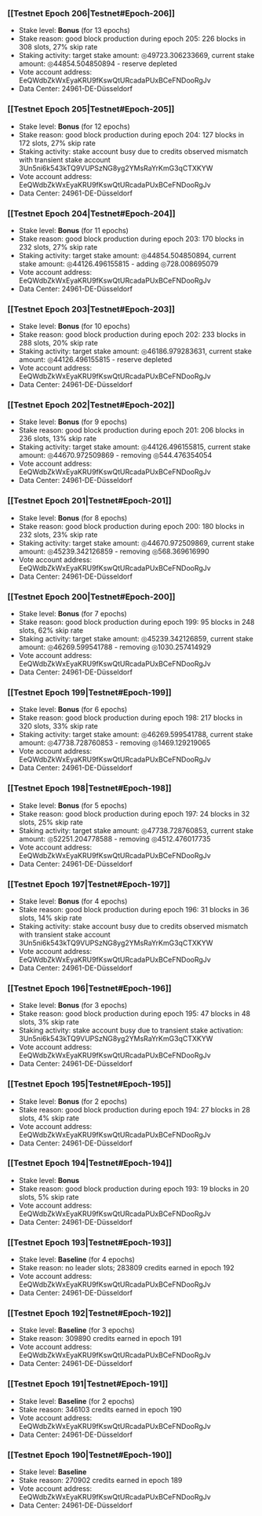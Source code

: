 ### [[Testnet Epoch 206|Testnet#Epoch-206]]
* Stake level: **Bonus** (for 13 epochs)
* Stake reason: good block production during epoch 205: 226 blocks in 308 slots, 27% skip rate
* Staking activity: target stake amount: ◎49723.306233669, current stake amount: ◎44854.504850894 - reserve depleted
* Vote account address: EeQWdbZkWxEyaKRU9fKswQtURcadaPUxBCeFNDooRgJv
* Data Center: 24961-DE-Düsseldorf
### [[Testnet Epoch 205|Testnet#Epoch-205]]
* Stake level: **Bonus** (for 12 epochs)
* Stake reason: good block production during epoch 204: 127 blocks in 172 slots, 27% skip rate
* Staking activity: stake account busy due to credits observed mismatch with transient stake account 3Un5ni6k543kTQ9VUPSzNG8yg2YMsRaYrKmG3qCTXKYW
* Vote account address: EeQWdbZkWxEyaKRU9fKswQtURcadaPUxBCeFNDooRgJv
* Data Center: 24961-DE-Düsseldorf
### [[Testnet Epoch 204|Testnet#Epoch-204]]
* Stake level: **Bonus** (for 11 epochs)
* Stake reason: good block production during epoch 203: 170 blocks in 232 slots, 27% skip rate
* Staking activity: target stake amount: ◎44854.504850894, current stake amount: ◎44126.496155815 - adding ◎728.008695079
* Vote account address: EeQWdbZkWxEyaKRU9fKswQtURcadaPUxBCeFNDooRgJv
* Data Center: 24961-DE-Düsseldorf
### [[Testnet Epoch 203|Testnet#Epoch-203]]
* Stake level: **Bonus** (for 10 epochs)
* Stake reason: good block production during epoch 202: 233 blocks in 288 slots, 20% skip rate
* Staking activity: target stake amount: ◎46186.979283631, current stake amount: ◎44126.496155815 - reserve depleted
* Vote account address: EeQWdbZkWxEyaKRU9fKswQtURcadaPUxBCeFNDooRgJv
* Data Center: 24961-DE-Düsseldorf
### [[Testnet Epoch 202|Testnet#Epoch-202]]
* Stake level: **Bonus** (for 9 epochs)
* Stake reason: good block production during epoch 201: 206 blocks in 236 slots, 13% skip rate
* Staking activity: target stake amount: ◎44126.496155815, current stake amount: ◎44670.972509869 - removing ◎544.476354054
* Vote account address: EeQWdbZkWxEyaKRU9fKswQtURcadaPUxBCeFNDooRgJv
* Data Center: 24961-DE-Düsseldorf
### [[Testnet Epoch 201|Testnet#Epoch-201]]
* Stake level: **Bonus** (for 8 epochs)
* Stake reason: good block production during epoch 200: 180 blocks in 232 slots, 23% skip rate
* Staking activity: target stake amount: ◎44670.972509869, current stake amount: ◎45239.342126859 - removing ◎568.369616990
* Vote account address: EeQWdbZkWxEyaKRU9fKswQtURcadaPUxBCeFNDooRgJv
* Data Center: 24961-DE-Düsseldorf
### [[Testnet Epoch 200|Testnet#Epoch-200]]
* Stake level: **Bonus** (for 7 epochs)
* Stake reason: good block production during epoch 199: 95 blocks in 248 slots, 62% skip rate
* Staking activity: target stake amount: ◎45239.342126859, current stake amount: ◎46269.599541788 - removing ◎1030.257414929
* Vote account address: EeQWdbZkWxEyaKRU9fKswQtURcadaPUxBCeFNDooRgJv
* Data Center: 24961-DE-Düsseldorf
### [[Testnet Epoch 199|Testnet#Epoch-199]]
* Stake level: **Bonus** (for 6 epochs)
* Stake reason: good block production during epoch 198: 217 blocks in 320 slots, 33% skip rate
* Staking activity: target stake amount: ◎46269.599541788, current stake amount: ◎47738.728760853 - removing ◎1469.129219065
* Vote account address: EeQWdbZkWxEyaKRU9fKswQtURcadaPUxBCeFNDooRgJv
* Data Center: 24961-DE-Düsseldorf
### [[Testnet Epoch 198|Testnet#Epoch-198]]
* Stake level: **Bonus** (for 5 epochs)
* Stake reason: good block production during epoch 197: 24 blocks in 32 slots, 25% skip rate
* Staking activity: target stake amount: ◎47738.728760853, current stake amount: ◎52251.204778588 - removing ◎4512.476017735
* Vote account address: EeQWdbZkWxEyaKRU9fKswQtURcadaPUxBCeFNDooRgJv
* Data Center: 24961-DE-Düsseldorf
### [[Testnet Epoch 197|Testnet#Epoch-197]]
* Stake level: **Bonus** (for 4 epochs)
* Stake reason: good block production during epoch 196: 31 blocks in 36 slots, 14% skip rate
* Staking activity: stake account busy due to credits observed mismatch with transient stake account 3Un5ni6k543kTQ9VUPSzNG8yg2YMsRaYrKmG3qCTXKYW
* Vote account address: EeQWdbZkWxEyaKRU9fKswQtURcadaPUxBCeFNDooRgJv
* Data Center: 24961-DE-Düsseldorf
### [[Testnet Epoch 196|Testnet#Epoch-196]]
* Stake level: **Bonus** (for 3 epochs)
* Stake reason: good block production during epoch 195: 47 blocks in 48 slots, 3% skip rate
* Staking activity: stake account busy due to transient stake activation: 3Un5ni6k543kTQ9VUPSzNG8yg2YMsRaYrKmG3qCTXKYW
* Vote account address: EeQWdbZkWxEyaKRU9fKswQtURcadaPUxBCeFNDooRgJv
* Data Center: 24961-DE-Düsseldorf
### [[Testnet Epoch 195|Testnet#Epoch-195]]
* Stake level: **Bonus** (for 2 epochs)
* Stake reason: good block production during epoch 194: 27 blocks in 28 slots, 4% skip rate
* Vote account address: EeQWdbZkWxEyaKRU9fKswQtURcadaPUxBCeFNDooRgJv
* Data Center: 24961-DE-Düsseldorf
### [[Testnet Epoch 194|Testnet#Epoch-194]]
* Stake level: **Bonus**
* Stake reason: good block production during epoch 193: 19 blocks in 20 slots, 5% skip rate
* Vote account address: EeQWdbZkWxEyaKRU9fKswQtURcadaPUxBCeFNDooRgJv
* Data Center: 24961-DE-Düsseldorf
### [[Testnet Epoch 193|Testnet#Epoch-193]]
* Stake level: **Baseline** (for 4 epochs)
* Stake reason: no leader slots; 283809 credits earned in epoch 192
* Vote account address: EeQWdbZkWxEyaKRU9fKswQtURcadaPUxBCeFNDooRgJv
* Data Center: 24961-DE-Düsseldorf
### [[Testnet Epoch 192|Testnet#Epoch-192]]
* Stake level: **Baseline** (for 3 epochs)
* Stake reason: 309890 credits earned in epoch 191
* Vote account address: EeQWdbZkWxEyaKRU9fKswQtURcadaPUxBCeFNDooRgJv
* Data Center: 24961-DE-Düsseldorf
### [[Testnet Epoch 191|Testnet#Epoch-191]]
* Stake level: **Baseline** (for 2 epochs)
* Stake reason: 346103 credits earned in epoch 190
* Vote account address: EeQWdbZkWxEyaKRU9fKswQtURcadaPUxBCeFNDooRgJv
* Data Center: 24961-DE-Düsseldorf
### [[Testnet Epoch 190|Testnet#Epoch-190]]
* Stake level: **Baseline**
* Stake reason: 270902 credits earned in epoch 189
* Vote account address: EeQWdbZkWxEyaKRU9fKswQtURcadaPUxBCeFNDooRgJv
* Data Center: 24961-DE-Düsseldorf